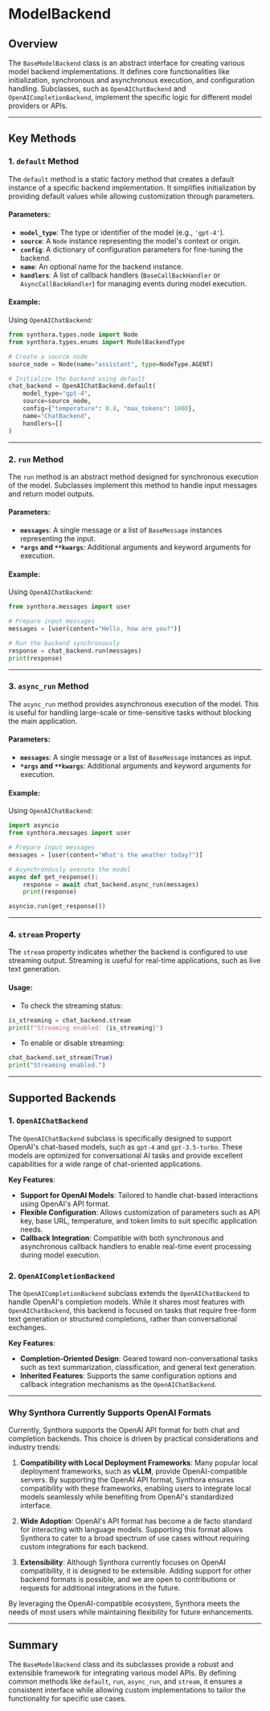 <!-- LICENSE HEADER MANAGED BY add-license-header

Copyright 2024-2025 Syntropix-AI.org

Licensed under the Apache License, Version 2.0 (the "License");
you may not use this file except in compliance with the License.
You may obtain a copy of the License at

    http://www.apache.org/licenses/LICENSE-2.0

Unless required by applicable law or agreed to in writing, software
distributed under the License is distributed on an "AS IS" BASIS,
WITHOUT WARRANTIES OR CONDITIONS OF ANY KIND, either express or implied.
See the License for the specific language governing permissions and
limitations under the License.
-->

# ModelBackend
## Overview

The `BaseModelBackend` class is an abstract interface for creating various model backend implementations. It defines core functionalities like initialization, synchronous and asynchronous execution, and configuration handling. Subclasses, such as `OpenAIChatBackend` and `OpenAICompletionBackend`, implement the specific logic for different model providers or APIs.

---

## Key Methods

### 1. **`default` Method**
The `default` method is a static factory method that creates a default instance of a specific backend implementation. It simplifies initialization by providing default values while allowing customization through parameters.

#### **Parameters**:
- **`model_type`**: The type or identifier of the model (e.g., `'gpt-4'`).
- **`source`**: A `Node` instance representing the model's context or origin.
- **`config`**: A dictionary of configuration parameters for fine-tuning the backend.
- **`name`**: An optional name for the backend instance.
- **`handlers`**: A list of callback handlers (`BaseCallBackHandler` or `AsyncCallBackHandler`) for managing events during model execution.

#### **Example**:
Using `OpenAIChatBackend`:
```python
from synthora.types.node import Node
from synthora.types.enums import ModelBackendType

# Create a source node
source_node = Node(name="assistant", type=NodeType.AGENT)

# Initialize the backend using default
chat_backend = OpenAIChatBackend.default(
    model_type="gpt-4",
    source=source_node,
    config={"temperature": 0.8, "max_tokens": 1000},
    name="ChatBackend",
    handlers=[]
)
```

---

### 2. **`run` Method**
The `run` method is an abstract method designed for synchronous execution of the model. Subclasses implement this method to handle input messages and return model outputs.

#### **Parameters**:
- **`messages`**: A single message or a list of `BaseMessage` instances representing the input.
- **`*args` and `**kwargs`**: Additional arguments and keyword arguments for execution.

#### **Example**:
Using `OpenAIChatBackend`:
```python
from synthora.messages import user

# Prepare input messages
messages = [user(content="Hello, how are you?")]

# Run the backend synchronously
response = chat_backend.run(messages)
print(response)
```

---

### 3. **`async_run` Method**
The `async_run` method provides asynchronous execution of the model. This is useful for handling large-scale or time-sensitive tasks without blocking the main application.

#### **Parameters**:
- **`messages`**: A single message or a list of `BaseMessage` instances as input.
- **`*args` and `**kwargs`**: Additional arguments and keyword arguments for execution.

#### **Example**:
Using `OpenAIChatBackend`:
```python
import asyncio
from synthora.messages import user

# Prepare input messages
messages = [user(content="What's the weather today?")]

# Asynchronously execute the model
async def get_response():
    response = await chat_backend.async_run(messages)
    print(response)

asyncio.run(get_response())
```

---

### 4. **`stream` Property**
The `stream` property indicates whether the backend is configured to use streaming output. Streaming is useful for real-time applications, such as live text generation.

#### **Usage**:
- To check the streaming status:
```python
is_streaming = chat_backend.stream
print(f"Streaming enabled: {is_streaming}")
```

- To enable or disable streaming:
```python
chat_backend.set_stream(True)
print("Streaming enabled.")
```

---

## Supported Backends

### 1. **`OpenAIChatBackend`**
The `OpenAIChatBackend` subclass is specifically designed to support OpenAI's chat-based models, such as `gpt-4` and `gpt-3.5-turbo`. These models are optimized for conversational AI tasks and provide excellent capabilities for a wide range of chat-oriented applications.

**Key Features**:
- **Support for OpenAI Models**: Tailored to handle chat-based interactions using OpenAI's API format.
- **Flexible Configuration**: Allows customization of parameters such as API key, base URL, temperature, and token limits to suit specific application needs.
- **Callback Integration**: Compatible with both synchronous and asynchronous callback handlers to enable real-time event processing during model execution.

### 2. **`OpenAICompletionBackend`**
The `OpenAICompletionBackend` subclass extends the `OpenAIChatBackend` to handle OpenAI's completion models. While it shares most features with `OpenAIChatBackend`, this backend is focused on tasks that require free-form text generation or structured completions, rather than conversational exchanges.

**Key Features**:
- **Completion-Oriented Design**: Geared toward non-conversational tasks such as text summarization, classification, and general text generation.
- **Inherited Features**: Supports the same configuration options and callback integration mechanisms as the `OpenAIChatBackend`.

---

### Why Synthora Currently Supports OpenAI Formats

Currently, Synthora supports the OpenAI API format for both chat and completion backends. This choice is driven by practical considerations and industry trends:

1. **Compatibility with Local Deployment Frameworks**:
   Many popular local deployment frameworks, such as **vLLM**, provide OpenAI-compatible servers. By supporting the OpenAI API format, Synthora ensures compatibility with these frameworks, enabling users to integrate local models seamlessly while benefiting from OpenAI's standardized interface.

2. **Wide Adoption**:
   OpenAI's API format has become a de facto standard for interacting with language models. Supporting this format allows Synthora to cater to a broad spectrum of use cases without requiring custom integrations for each backend.

3. **Extensibility**:
   Although Synthora currently focuses on OpenAI compatibility, it is designed to be extensible. Adding support for other backend formats is possible, and we are open to contributions or requests for additional integrations in the future.

By leveraging the OpenAI-compatible ecosystem, Synthora meets the needs of most users while maintaining flexibility for future enhancements.

---

## Summary

The `BaseModelBackend` class and its subclasses provide a robust and extensible framework for integrating various model APIs. By defining common methods like `default`, `run`, `async_run`, and `stream`, it ensures a consistent interface while allowing custom implementations to tailor the functionality for specific use cases.
